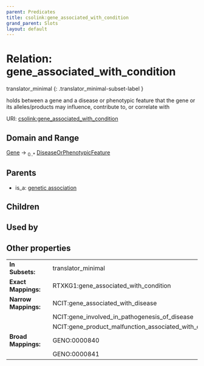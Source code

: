 ```yaml
---
parent: Predicates
title: csolink:gene_associated_with_condition
grand_parent: Slots
layout: default
---
```


# Relation: gene_associated_with_condition

translator_minimal
{: .translator_minimal-subset-label }


holds between a gene and a disease or phenotypic feature that the gene or its alleles/products may influence, contribute to, or correlate with

URI: [csolink:gene_associated_with_condition](https://w3id.org/csolink/vocab/gene_associated_with_condition)

## Domain and Range

[Gene](Gene.md) ->  <sub>0..*</sub> [DiseaseOrPhenotypicFeature](DiseaseOrPhenotypicFeature.md)

## Parents

 *  is_a: [genetic association](genetic_association.md)

## Children


## Used by


## Other properties

|  |  |  |
| --- | --- | --- |
| **In Subsets:** | | translator_minimal |
| **Exact Mappings:** | | RTXKG1:gene_associated_with_condition |
| **Narrow Mappings:** | | NCIT:gene_associated_with_disease |
|  | | NCIT:gene_involved_in_pathogenesis_of_disease |
|  | | NCIT:gene_product_malfunction_associated_with_disease |
| **Broad Mappings:** | | GENO:0000840 |
|  | | GENO:0000841 |


